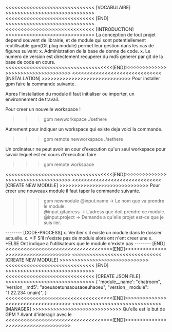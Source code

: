 
<<<<<<<<<<<<<<<<<<<<<<<<<<<<<< [VOCABULAIRE] >>>>>>>>>>>>>>>>>>>>>>>>>>>>>>
<<<<<<<<<<<<<<<<<<<<<<<<<<<<<< [END] >>>>>>>>>>>>>>>>>>>>>>>>>>>>>>
<<<<<<<<<<<<<<<<<<<<<<<<<<<<<< [INTRODUCTION] >>>>>>>>>>>>>>>>>>>>>>>>>>>>>>
La conception de tout projet depend souvent de librairie, et de module qui sont potentiellement reutillisable 
gpm(Git plug module) permet leur gestion dans les cas de figures suivant: 
x. Administration de la base de donne de code.
x. Le numero de version est directement recuperer du md5 generer par git de la base de code en cours.
<<<<<<<<<<<<<<<<<<<<<<<<<<<<<<<<<<<<[END]>>>>>>>>>>>>>>>>>>>>>>>>>>>>>>>>>>>>
<<<<<<<<<<<<<<<<<<<<<<<<<<<<<< [INSTALLATION] >>>>>>>>>>>>>>>>>>>>>>>>>>>>>>
Pour installer gpm faire la commande suivante.

Apres l'installation du module il faut initialiser ou importer, un environnement de travail.

Pour creer un nouvelle workspace !
>>> gpm newworkspace ./sethere

Autrement pour indiquer un workspace qui existe deja voici la commande.

>>> gpm remote newworkspace ./sethere 

Un ordinateur ne peut avoir en cour d'execution qu'un seul workspace pour savoir lequel est en cours d'execution faire 

>>> gpm remote workspace

<<<<<<<<<<<<<<<<<<<<<<<<<<<<<<<<<<<<[END]>>>>>>>>>>>>>>>>>>>>>>>>>>>>>>>>>>>>
<<<<<<<<<<<<<<<<<<<<<<<<<<<<<< [CREATE NEW MODULE] >>>>>>>>>>>>>>>>>>>>>>>>>>>>>>
Pour creer une nouveaux module il faut taper la commande suivante.

>>> gpm newmodule
    @input.name -> Le nom que va prendre le module.   
    @input.gitadress -> L'adress que doit prendre ce module.
    @input.project -> Demande a qu'elle projet est-ce que je suis lier.

-------- [CODE-PROCESS]
x. Verifier s'il existe un module dans le dossier actuelle.
    x. *IF S'il n'existe pas de module alors ont n'ent creer une 
    x. *ELSE Ont indique a l'utilisateurs que le module n'existe pas 
-------- [END]
<<<<<<<<<<<<<<<<<<<<<<<<<<<<<<<<<<<<[END]>>>>>>>>>>>>>>>>>>>>>>>>>>>>>>>>>>>>
<<<<<<<<<<<<<<<<<<<<<<<<<<<<<< [CREATE NEW MODULE] >>>>>>>>>>>>>>>>>>>>>>>>>>>>>>
<<<<<<<<<<<<<<<<<<<<<<<<<<<<<< [END] >>>>>>>>>>>>>>>>>>>>>>>>>>>>>>
<<<<<<<<<<<<<<<<<<<<<<<<<<<<<< [CREATE JSON FILE] >>>>>>>>>>>>>>>>>>>>>>>>>>>>>>
{
    'module__name': "chatroom",
    'version__md5': "aoeuaoetunsaousaoeuhaoeu",
    "version__module": "1.22.234 (main)",
}
<<<<<<<<<<<<<<<<<<<<<<<<<<<<<<<<<<<<[END]>>>>>>>>>>>>>>>>>>>>>>>>>>>>>>>>>>>>
<<<<<<<<<<<<<<<<<<<<<<<<<<<<<< [MANAGER] >>>>>>>>>>>>>>>>>>>>>>>>>>>>>>
Qu'elle est le but de GPM ? 
Avant d'interagir avec le 
<<<<<<<<<<<<<<<<<<<<<<<<<<<<<<<<<<<<[END]>>>>>>>>>>>>>>>>>>>>>>>>>>>>>>>>>>>>